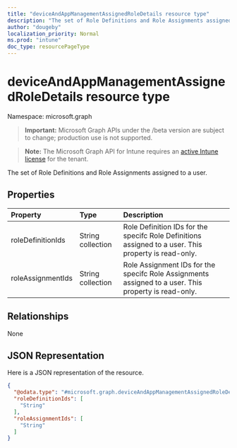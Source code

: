 ```yaml
---
title: "deviceAndAppManagementAssignedRoleDetails resource type"
description: "The set of Role Definitions and Role Assignments assigned to a user."
author: "dougeby"
localization_priority: Normal
ms.prod: "intune"
doc_type: resourcePageType
---
```


# deviceAndAppManagementAssignedRoleDetails resource type

Namespace: microsoft.graph

> **Important:** Microsoft Graph APIs under the /beta version are subject to change; production use is not supported.

> **Note:** The Microsoft Graph API for Intune requires an [active Intune license](https://go.microsoft.com/fwlink/?linkid=839381) for the tenant.

The set of Role Definitions and Role Assignments assigned to a user.

## Properties
|Property|Type|Description|
|:---|:---|:---|
|roleDefinitionIds|String collection|Role Definition IDs for the specifc Role Definitions assigned to a user. This property is read-only.|
|roleAssignmentIds|String collection|Role Assignment IDs for the specifc Role Assignments assigned to a user. This property is read-only.|

## Relationships
None

## JSON Representation
Here is a JSON representation of the resource.
<!-- {
  "blockType": "resource",
  "@odata.type": "microsoft.graph.deviceAndAppManagementAssignedRoleDetails"
}
-->
``` json
{
  "@odata.type": "#microsoft.graph.deviceAndAppManagementAssignedRoleDetails",
  "roleDefinitionIds": [
    "String"
  ],
  "roleAssignmentIds": [
    "String"
  ]
}
```





